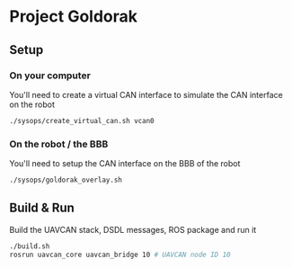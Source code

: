 # Project Goldorak

## Setup

### On your computer

You'll need to create a virtual CAN interface to simulate the CAN interface on the robot
```sh
./sysops/create_virtual_can.sh vcan0
```

### On the robot / the BBB

You'll need to setup the CAN interface on the BBB of the robot
```sh
./sysops/goldorak_overlay.sh
```

## Build & Run

Build the UAVCAN stack, DSDL messages, ROS package and run it
```sh
./build.sh
rosrun uavcan_core uavcan_bridge 10 # UAVCAN node ID 10
```
